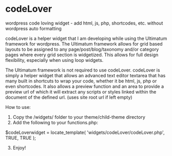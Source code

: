 codeLover
=========

wordpress code loving widget - add html, js, php, shortcodes, etc. without wordpress auto formatting

codeLover is a helper widget that I am developing while using the Ultimatum framework for wordpress.  The Ultimatum framework allows for grid based layouts to be assigned to any page/post/blog/taxonomy and/or category pages where every grid section is widgetized.  This allows for full design flexibility, especially when using loop widgets.

The Ultimatum framework is not required to use codeLover.  codeLover is simply a helper widget that allows an advanced text editor textarea that has many built in shortcuts to wrap your code, whether it be html, js, php or even shortcodes.  It also allows a preview function and an area to provide a preview url of which it will extract any scripts or styles linked within the document of the defined url. (uses site root url if left empty)

How to use:

1. Copy the /widgets/ folder to your theme/child-theme directory
2. Add the following to your functions.php:

  $codeLoverwidget = locate_template( 'widgets/codeLover/codeLover.php', TRUE, TRUE );

3. Enjoy!
